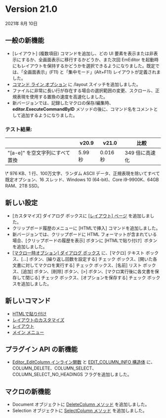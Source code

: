 # Version 21.0

2021年 8月 10日

## 一般の新機能

- \[レイアウト\] (複数項目) コマンドを追加し、どの UI 要素を表示または非表示にするか、全画面表示に移行するかどうか、また次回 EmEditor を起動時にもレイアウトを保持するかどうかを選択できるようになりました。既定では、「全画面表示」(F11) と「集中モード」(Alt+F11) レイアウトが定義されました。
- [コマンド ライン オプション](../howto/file/file_commandline) に /layout スイッチを追加しました。
- ファイルに非常に長い行が存在する場合の選択範囲の変更、スクロール、正規表現を使用する置換の速度を高速化しました。
- 新バージョンでは、記録したマクロの保存/編集時、 **editor.ExecuteCommandByID** メソッドの後に、コマンド名をコメントとして追加するようになりました。

### テスト結果:

|  | v20.9 | v21.0 | 比較 |
| --- | --- | --- | --- |
| "\[a-e\]" を空文字列にすべて置換 | 5.99 秒 | 0.016 秒 | 349 倍に高速化 |

\\* 976 KB、1 行、100万文字、ランダム ASCII データ、正規表現を除いてすべて既定オプション、16 スレッド、Windows 10 (64-bit)、Core i9-9900K、64GB RAM、2TB SSD。

## 新しい設定

- \[カスタマイズ\] ダイアログ ボックスに [\[レイアウト\] ページ](../dlg/customize/layouts/index) を追加しました。
- クリップボード履歴のメニューに \[HTMLで挿入\] コマンドを追加しました。
- 新バージョンでは、クリップボードに HTML フォーマットが含まれている場合、\[クリップボードの履歴を表示\] ボタンに \[HTMLで貼り付け\]  ボタンを追加しました。
- [\[マクロ一時オプション\] ダイアログ ボックス](../dlg/macro_temp_options/index) に、\[マクロ\] テキスト ボックス、\[...\] ボタン、\[繰り返し回数を設定する\] チェック ボックス、\[開いた各文書に対してマクロを実行する\] チェック ボックス、\[名前\] リスト ボックス、\[追加\] ボタン、\[削除\] ボタン、\[>\] ボタン、\[マクロ実行後に各文書を保存して閉じる\] チェック ボックス、\[オプションを保存する\] チェック ボックスを追加しました。

## 新しいコマンド

- [HTMLで貼り付け](../cmd/edit/paste_html)
- [レイアウトのカスタマイズ](../cmd/tools/customize_layouts)
- [レイアウト](../cmd/view/layout1)
- [メイン メニュー](../cmd/view/main_menu)

## プラグイン API の新機能

- [Editor\_EditColumn インライン関数](../plugin/macro/editor_editcolumn) と [EDIT\_COLUMN\_INFO 構造体](../plugin/structure/edit_column_info) に、COLUMN\_DELETE、COLUMN\_SELECT、COLUMN\_SELECT\_NO\_HEADINGS フラグを追加しました。

## マクロの新機能

- Document オブジェクトに [DeleteColumn メソッド](../macro/document/delete_column) を追加しました。
- Selection オブジェクトに [SelectColumn メソッド](../macro/selection/select_column) を追加しました。
